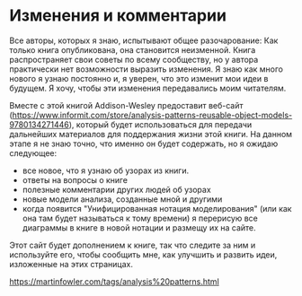 # Изменения и комментарии

Все авторы, которых я знаю, испытывают общее разочарование: Как только книга опубликована, она становится неизменной. Книга распространяет свои советы по всему сообществу, но у автора практически нет возможности выразить изменения. Я знаю как много нового я узнаю постоянно и, я уверен, что это изменит мои идеи в будущем. Я хочу, чтобы эти изменения передавались моим читателям. 

Вместе с этой книгой Addison-Wesley предоставит веб-сайт (https://www.informit.com/store/analysis-patterns-reusable-object-models-9780134271446), который будет использоваться для передачи дальнейших материалов для поддержания жизни этой книги. На данном этапе я не знаю точно, что именно он будет содержать, но я ожидаю следующее: 

 - все новое, что я узнаю об узорах из книги.
 - ответы на вопросы о книге
 - полезные комментарии других людей об узорах
 - новые модели анализа, созданные мной и другими
 - когда появится "Унифицированная нотация моделирования" (или как она там будет называться к тому времени) я перерисую все диаграммы в книге в новой нотации и размещу их на сайте. 

Этот сайт будет дополнением к книге, так что следите за ним и используйте его, чтобы сообщить мне, как улучшить и развить идеи, изложенные на этих страницах.  


https://martinfowler.com/tags/analysis%20patterns.html
